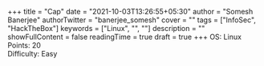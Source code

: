 +++
title = "Cap"
date = "2021-10-03T13:26:55+05:30"
author = "Somesh Banerjee"
authorTwitter = "banerjee_somesh"
cover = ""
tags = ["InfoSec", "HackTheBox"]
keywords = ["Linux", "", ""]
description = ""
showFullContent = false
readingTime = true
draft = true
+++
OS: Linux\
Points: 20\
Difficulty: Easy
